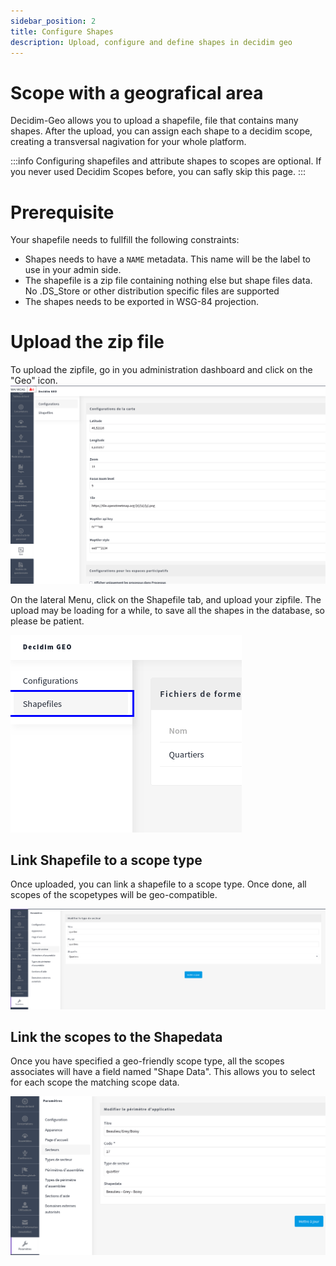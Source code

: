 ```yaml
---
sidebar_position: 2
title: Configure Shapes
description: Upload, configure and define shapes in decidim geo
---
```


# Scope with a geografical area

Decidim-Geo allows you to upload a shapefile, file that contains many shapes. 
After the upload, you can assign each shape to a decidim scope, creating a transversal nagivation for your whole platform. 



:::info
Configuring shapefiles and attribute shapes to scopes are optional.
If you never used Decidim Scopes before, you can safly skip this page.
:::


# Prerequisite
Your shapefile needs to fullfill the following constraints: 

- Shapes needs to have a `NAME` metadata. This name will be the label to use in your admin side. 
- The shapefile is a zip file containing nothing else but shape files data. No .DS_Store or other distribution specific files are supported
- The shapes needs to be exported in WSG-84 projection. 

# Upload the zip file
To upload the zipfile, go in you administration dashboard and click on the "Geo" icon.
![Click on the Geo in the lateral menu to configure Decidim geo](./upload-shapefile/screenshot-01.png)

On the lateral Menu, click on the Shapefile tab, and upload your zipfile. 
The upload may be loading for a while, to save all the shapes in the database, so please be patient. 

![Click on the Geo in the lateral menu to configure Decidim geo](./upload-shapefile/screenshot-02.png)

## Link Shapefile to a scope type
Once uploaded, you can link a shapefile to a scope type. Once done, all scopes of the scopetypes will be geo-compatible. 

![Click on the Geo in the lateral menu to configure Decidim geo](./upload-shapefile/screenshot-03.png)


## Link the scopes to the Shapedata
Once you have specified a geo-friendly scope type, all the scopes associates will have a field named "Shape Data". 
This allows you to select for each scope the matching scope data. 

![Click on the Geo in the lateral menu to configure Decidim geo](./upload-shapefile/screenshot-04.png)
